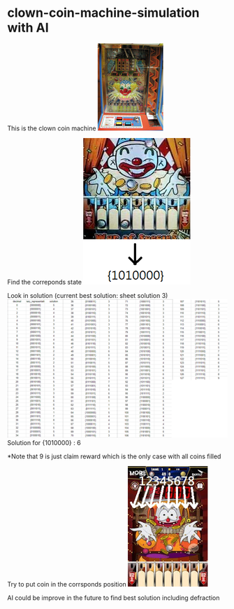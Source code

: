 # clown-coin-machine-simulation with AI
This is the clown coin machine ![clown coin machine simulation](images/clown_machine.jpg)

Find the correponds state
![explain](images/explaination.png)

Look in solution (current best solution: sheet solution 3)
![The best solution to use](images/solution_3.png)
Solution for {1010000} : 6

*Note that 9 is just claim reward which is the only case with all coins filled

Try to put coin in the corrsponds position
![put coin](images/solution.jpg)

AI could be improve in the future to find best solution including defraction
